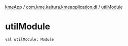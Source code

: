 [kmeApp](../index.md) / [com.kme.kaltura.kmeapplication.di](index.md) / [utilModule](./util-module.md)

# utilModule

`val utilModule: Module`